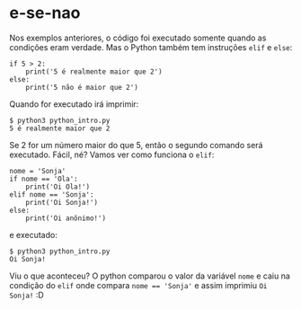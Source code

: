 # e-se-nao

Nos exemplos anteriores, o código foi executado somente quando as condições eram verdade. Mas o Python também tem instruções `elif` e `else`:

```text
if 5 > 2:
    print('5 é realmente maior que 2')
else:
    print('5 não é maior que 2')
```

Quando for executado irá imprimir:

```text
$ python3 python_intro.py
5 é realmente maior que 2
```

Se 2 for um número maior do que 5, então o segundo comando será executado. Fácil, né? Vamos ver como funciona o `elif`:

```text
nome = 'Sonja'
if nome == 'Ola':
    print('Oi Ola!')
elif nome == 'Sonja':
    print('Oi Sonja!')
else:
    print('Oi anônimo!')
```

e executado:

```text
$ python3 python_intro.py
Oi Sonja!
```

Viu o que aconteceu? O python comparou o valor da variável `nome` e caiu na condição do `elif` onde compara `nome == 'Sonja'` e assim imprimiu `Oi Sonja!` :D

